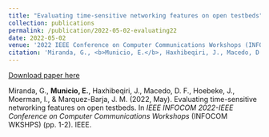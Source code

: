 ```yaml
---
title: "Evaluating time-sensitive networking features on open testbeds"
collection: publications
permalink: /publication/2022-05-02-evaluating22
date: 2022-05-02
venue: '2022 IEEE Conference on Computer Communications Workshops (INFOCOM WKSHPS)'
citation: 'Miranda, G., <b>Municio, E.</b>, Haxhibeqiri, J., Macedo, D. F., Hoebeke, J., Moerman, I., & Marquez-Barja, J. M. (2022, May). Evaluating time-sensitive networking features on open testbeds. In <i>  IEEE INFOCOM 2022-IEEE Conference on Computer Communications Workshops </i>(INFOCOM WKSHPS) (pp. 1-2). IEEE.'
---
```


[Download paper here](https://biblio.ugent.be/publication/8757099/file/8757101.pdf)

Miranda, G., <b>Municio, E.</b>, Haxhibeqiri, J., Macedo, D. F., Hoebeke, J., Moerman, I., & Marquez-Barja, J. M. (2022, May). Evaluating time-sensitive networking features on open testbeds. In <i>  IEEE INFOCOM 2022-IEEE Conference on Computer Communications Workshops </i>(INFOCOM WKSHPS) (pp. 1-2). IEEE.